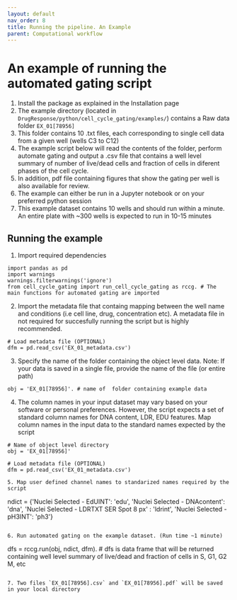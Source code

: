 ```yaml
---
layout: default
nav_order: 8
title: Running the pipeline. An Example
parent: Computational workflow
---
```


# An example of running the automated gating script

1. Install the package as explained in the Installation page
2. The example directory (located in `DrugResponse/python/cell_cycle_gating/examples/`) contains a Raw data folder `EX_01[78956]`
3. This folder contains 10 .txt files, each corresponding to single cell data from a given well (wells C3 to C12)
4. The example script below will read the contents of the folder, perform automate gating and output a .csv file that contains a well level summary of number of live/dead cells and fraction of cells in diferent phases of the cell cycle.
5. In addition, pdf file containing figures that show the gating per well is also available for review.
6. The example can either be run in a Jupyter notebook or on your preferred python session
7. This example dataset contains 10 wells and should run within a minute. An entire plate with ~300 wells is expected to run in 10-15 minutes

## Running the example

1. Import required dependencies

```
import pandas as pd     
import warnings
warnings.filterwarnings('ignore')
from cell_cycle_gating import run_cell_cycle_gating as rccg. # The main functions for automated gating are imported
```

2. Import the metadata file that containg mapping between the well name and conditions (i.e cell line, drug, concentration etc). A metadata file in not required for succesfully running the script but is highly recommended.

```
# Load metadata file (OPTIONAL)
dfm = pd.read_csv('EX_01_metadata.csv')
```

3. Specify the name of the folder containing the object level data. Note: If your data is saved in a single file, provide the name  of the file (or entire path)
```
obj = 'EX_01[78956]'. # name of  folder containing example data
```

4. The column names in your input dataset may vary based on your software or personal preferences. However, the script expects a set of standard column names for DNA content, LDR, EDU features. Map column names in the input data to the standard names expected by the script
```
# Name of object level directory
obj = 'EX_01[78956]'

# Load metadata file (OPTIONAL)
dfm = pd.read_csv('EX_01_metadata.csv')

5. Map user defined channel names to standarized names required by the script
```
ndict = {'Nuclei Selected - EdUINT': 'edu',
        'Nuclei Selected - DNAcontent': 'dna',
        'Nuclei Selected - LDRTXT SER Spot 8 px' : 'ldrint',
        'Nuclei Selected - pH3INT': 'ph3'}
``` 

6. Run automated gating on the example dataset. (Run time ~1 minute)
```
dfs = rccg.run(obj, ndict, dfm). # dfs is data frame that will be returned containing well level summary of live/dead and fraction of cells in S, G1, G2 M, etc
```

7. Two files `EX_01[78956].csv` and `EX_01[78956].pdf` will be saved in your local directory



